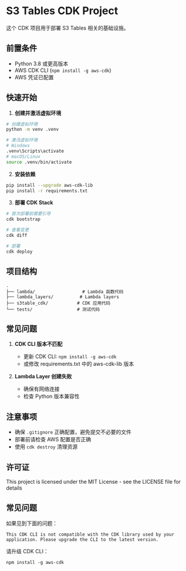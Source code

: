 # S3 Tables CDK Project

这个 CDK 项目用于部署 S3 Tables 相关的基础设施。

## 前置条件

- Python 3.8 或更高版本
- AWS CDK CLI (`npm install -g aws-cdk`)
- AWS 凭证已配置

## 快速开始

1. **创建并激活虚拟环境**

```bash
# 创建虚拟环境
python -m venv .venv

# 激活虚拟环境
# Windows
.venv\Scripts\activate
# macOS/Linux
source .venv/bin/activate
```

2. **安装依赖**

```bash
pip install --upgrade aws-cdk-lib
pip install -r requirements.txt
```

3. **部署 CDK Stack**

```bash
# 首次部署前需要引导
cdk bootstrap

# 查看变更
cdk diff

# 部署
cdk deploy
```

## 项目结构

```
.
├── lambda/                  # Lambda 函数代码
├── lambda_layers/          # Lambda layers
├── s3table_cdk/           # CDK 应用代码
└── tests/                 # 测试代码
```

## 常见问题

1. **CDK CLI 版本不匹配**
   - 更新 CDK CLI: `npm install -g aws-cdk`
   - 或修改 requirements.txt 中的 aws-cdk-lib 版本

2. **Lambda Layer 创建失败**
   - 确保有网络连接
   - 检查 Python 版本兼容性

## 注意事项

- 确保 `.gitignore` 正确配置，避免提交不必要的文件
- 部署前请检查 AWS 配置是否正确
- 使用 `cdk destroy` 清理资源

## 许可证

This project is licensed under the MIT License - see the LICENSE file for details

## 常见问题

如果见到下面的问题：
```
This CDK CLI is not compatible with the CDK library used by your application. Please upgrade the CLI to the latest version.
```
请升级 CDK CLI：
```
npm install -g aws-cdk
```

